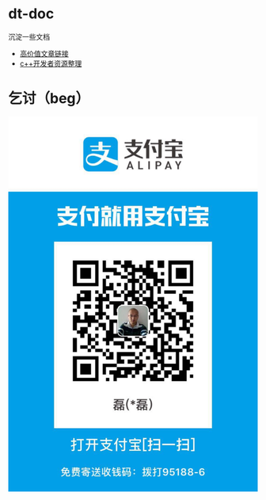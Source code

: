 # dt-doc
沉淀一些文档

* [高价值文章链接](reference_link.md)
* [c++开发者资源整理](cpp_developer_resource.md)


# 乞讨（beg）
![支付宝Alipay](images/alipay.png)

